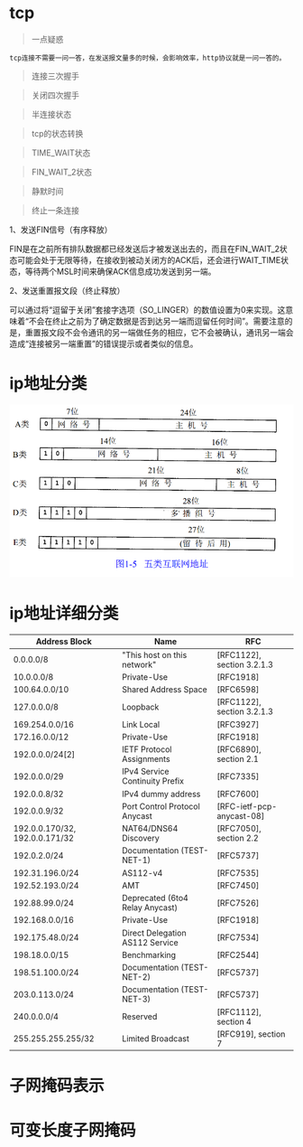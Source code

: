 # tcp

>一点疑惑

    tcp连接不需要一问一答，在发送报文量多的时候，会影响效率，http协议就是一问一答的。

>连接三次握手


>关闭四次握手

>半连接状态

>tcp的状态转换

>TIME_WAIT状态

>FIN_WAIT_2状态

>静默时间

>终止一条连接

1、发送FIN信号（有序释放）

FIN是在之前所有排队数据都已经发送后才被发送出去的，而且在FIN_WAIT_2状态可能会处于无限等待，在接收到被动关闭方的ACK后，还会进行WAIT_TIME状态，等待两个MSL时间来确保ACK信息成功发送到另一端。

2、发送重置报文段（终止释放）

可以通过将“逗留于关闭”套接字选项（SO_LINGER）的数值设置为0来实现。这意味着“不会在终止之前为了确定数据是否到达另一端而逗留任何时间”。需要注意的是，重置报文段不会令通讯的另一端做任务的相应，它不会被确认，通讯另一端会造成“连接被另一端重置”的错误提示或者类似的信息。

# ip地址分类

![ABCDE类ip地址](images/ABCDE类ip地址.png)

# ip地址详细分类

|Address Block                    |Name                              |RFC                       
|--|--|--|
|0.0.0.0/8                        |"This host on this network"       |[RFC1122], section 3.2.1.3
|10.0.0.0/8                       |Private-Use                       |[RFC1918]                 
|100.64.0.0/10                    |Shared Address Space              |[RFC6598]                 
|127.0.0.0/8                      |Loopback                          |[RFC1122], section 3.2.1.3
|169.254.0.0/16                   |Link Local                        |[RFC3927]                 
|172.16.0.0/12                    |Private-Use                       |[RFC1918]                 
|192.0.0.0/24[2]                  |IETF Protocol Assignments         |[RFC6890], section 2.1    
|192.0.0.0/29                     |IPv4 Service Continuity Prefix    |[RFC7335]                 
|192.0.0.8/32                     |IPv4 dummy address                |[RFC7600]                 
|192.0.0.9/32                     |Port Control Protocol Anycast     |[RFC-ietf-pcp-anycast-08] 
|192.0.0.170/32, 192.0.0.171/32   |NAT64/DNS64 Discovery             |[RFC7050], section 2.2    
|192.0.2.0/24                     |Documentation (TEST-NET-1)        |[RFC5737]                 
|192.31.196.0/24                  |AS112-v4                          |[RFC7535]                 
|192.52.193.0/24                  |AMT                               |[RFC7450]                 
|192.88.99.0/24                   |Deprecated (6to4 Relay Anycast)   |[RFC7526]                 
|192.168.0.0/16                   |Private-Use                       |[RFC1918]                 
|192.175.48.0/24                  |Direct Delegation AS112 Service   |[RFC7534]                 
|198.18.0.0/15                    |Benchmarking                      |[RFC2544]                 
|198.51.100.0/24                  |Documentation (TEST-NET-2)        |[RFC5737]                 
|203.0.113.0/24                   |Documentation (TEST-NET-3)        |[RFC5737]                 
|240.0.0.0/4                      |Reserved                          |[RFC1112], section 4      
|255.255.255.255/32               |Limited Broadcast                 |[RFC919], section 7 

# 子网掩码表示

# 可变长度子网掩码




